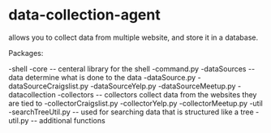 # data-collection-agent
allows you to collect data from multiple website, and store it in a database.


Packages:

\-shell 
  \-core -- centeral library for the shell
    \-command.py
  \-dataSources -- data determine what is done to the data
    \-dataSource.py
    \-dataSourceCraigslist.py
    \-dataSourceYelp.py
    \-dataSourceMeetup.py
\-datacollection
  \-collectors -- collectors collect data from the websites they are tied to
    \-collectorCraigslist.py
    \-collectorYelp.py
    \-collectorMeetup.py 
   \-util
    \-searchTreeUtil.py -- used for searching data that is structured like a tree 
    \-util.py -- additional functions 

